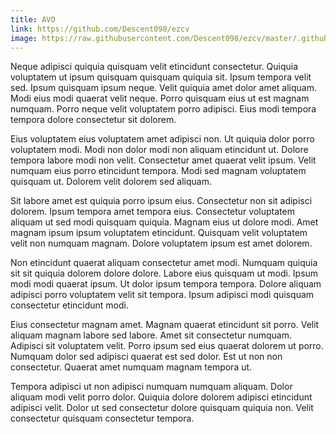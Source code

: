```yaml
---
title: AVO
link: https://github.com/Descent098/ezcv
image: https://raw.githubusercontent.com/Descent098/ezcv/master/.github/logo.png
---
```


Neque adipisci quiquia quisquam velit etincidunt consectetur. Quiquia voluptatem ut ipsum quisquam quisquam quiquia sit. Ipsum tempora velit sed. Ipsum quisquam ipsum neque. Velit quiquia amet dolor amet aliquam. Modi eius modi quaerat velit neque. Porro quisquam eius ut est magnam numquam. Porro neque velit voluptatem porro adipisci. Eius modi tempora tempora dolore consectetur sit dolorem.

Eius voluptatem eius voluptatem amet adipisci non. Ut quiquia dolor porro voluptatem modi. Modi non dolor modi non aliquam etincidunt ut. Dolore tempora labore modi non velit. Consectetur amet quaerat velit ipsum. Velit numquam eius porro etincidunt tempora. Modi sed magnam voluptatem quisquam ut. Dolorem velit dolorem sed aliquam.

Sit labore amet est quiquia porro ipsum eius. Consectetur non sit adipisci dolorem. Ipsum tempora amet tempora eius. Consectetur voluptatem aliquam ut sed modi quisquam quiquia. Magnam eius ut dolore modi. Amet magnam ipsum ipsum voluptatem etincidunt. Quisquam velit voluptatem velit non numquam magnam. Dolore voluptatem ipsum est amet dolorem.

Non etincidunt quaerat aliquam consectetur amet modi. Numquam quiquia sit sit quiquia dolorem dolore dolore. Labore eius quisquam ut modi. Ipsum modi modi quaerat ipsum. Ut dolor ipsum tempora tempora. Dolore aliquam adipisci porro voluptatem velit sit tempora. Ipsum adipisci modi quisquam consectetur etincidunt modi.

Eius consectetur magnam amet. Magnam quaerat etincidunt sit porro. Velit aliquam magnam labore sed labore. Amet sit consectetur numquam. Adipisci sit voluptatem velit. Porro ipsum sed eius quaerat dolorem ut porro. Numquam dolor sed adipisci quaerat est sed dolor. Est ut non non consectetur. Quaerat amet numquam magnam tempora ut.

Tempora adipisci ut non adipisci numquam numquam aliquam. Dolor aliquam modi velit porro dolor. Quiquia dolore dolorem adipisci etincidunt adipisci velit. Dolor ut sed consectetur dolore quisquam quiquia non. Velit consectetur quisquam consectetur tempora.
    